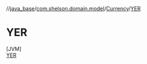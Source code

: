 //[java_base](../../../../index.md)/[com.shelson.domain.model](../../index.md)/[Currency](../index.md)/[YER](index.md)

# YER

[JVM]\
[YER](index.md)
